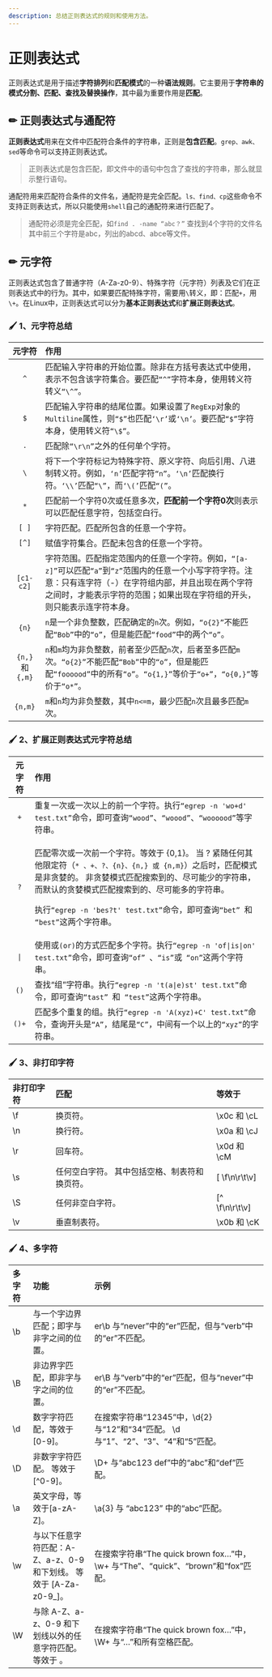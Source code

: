 ```yaml
---
description: 总结正则表达式的规则和使用方法。
---
```


# 正则表达式

正则表达式是用于描述**字符排列**和**匹配模式**的一种**语法规则**。它主要用于**字符串的模式分割、匹配、查找及替换操作**，其中最为重要作用是**匹配**。 

## ✏ 正则表达式与通配符

**正则表达式**用来在文件中匹配符合条件的字符串，正则是**包含匹配**。`grep、awk、sed`等命令可以支持正则表达式。

> 正则表达式是包含匹配，即文件中的语句中包含了查找的字符串，那么就显示整行语句。

通配符用来匹配符合条件的文件名，通配符是完全匹配。`ls、find、cp`这些命令不支持正则表达式，所以只能使用`shell`自己的通配符来进行匹配了。

> 通配符必须是完全匹配，如`find . -name “abc？”` 查找到4个字符的文件名其中前三个字符是abc，列出的abcd、abce等文件。

## ✏ 元字符

 正则表达式包含了普通字符（A-Za-z0-9）、特殊字符（元字符）列表及它们在正则表达式中的行为。其中，如果要匹配特殊字符，需要用`\`转义，即：匹配`+`，用`\+`。在Linux中，正则表达式可以分为**基本正则表达式**和**扩展正则表达式**。

### 🖌 1、元字符总结

| 元字符 | 作用 |
| :---: | :--- |
| `^` | 匹配输入字符串的开始位置。除非在方括号表达式中使用，表示不包含该字符集合。要匹配`“^”`字符本身，使用转义符转义`“\^”`。 |
| `$` | 匹配输入字符串的结尾位置。如果设置了`RegExp`对象的`Multiline`属性，则`“$”`也匹配`‘\r’`或`‘\n’`。要匹配`“$”`字符本身，使用转义符`“\$”`。 |
| `.` | 匹配除`“\r\n”`之外的任何单个字符。 |
| `\` | 将下一个字符标记为特殊字符、原义字符、向后引用、八进制转义符。例如，`‘n’`匹配字符`“n”`。`‘\n’`匹配换行符。`‘\\’`匹配`“\”`，而`‘\(’`匹配`“(”`。 |
| `*` |  匹配前一个字符0次或任意多次，**匹配前一个字符0次**则表示可以匹配任意字符，包括空白行。 |
| `[ ]` | 字符匹配。匹配所包含的任意一个字符。 |
| `[^]` | 赋值字符集合。匹配未包含的任意一个字符。 |
| `[c1-c2]` | 字符范围。匹配指定范围内的任意一个字符。例如，`“[a-z]”`可以匹配`“a”`到`“z”`范围内的任意一个小写字符字符。注意：只有连字符（-）在字符组内部，并且出现在两个字符之间时，才能表示字符的范围；如果出现在字符组的开头，则只能表示连字符本身。 |
| `{n}` | `n`是一个非负整数，匹配确定的`n`次。例如，`“o{2}”`不能匹配`“Bob”`中的`“o”`，但是能匹配`“food”`中的两个`“o”`。 |
| `{n,}`和 `{,m}` | `n`和`m`均为非负整数，前者至少匹配`n`次，后者至多匹配`m`次。`“o{2}”`不能匹配`“Bob”`中的`“o”`，但是能匹配`“foooood”`中的所有`“o”`。`“o{1,}”`等价于`“o+”`，`“o{0,}”`等价于`“o*”`。 |
| `{n,m}` | `m`和`n`均为非负整数，其中`n<=m`，最少匹配`n`次且最多匹配`m`次。 |

### 🖌 2、扩展正则表达式元字符总结

<table>
  <thead>
    <tr>
      <th style="text-align:center">&#x5143;&#x5B57;&#x7B26;</th>
      <th style="text-align:left">&#x4F5C;&#x7528;</th>
    </tr>
  </thead>
  <tbody>
    <tr>
      <td style="text-align:center"><code>+</code>
      </td>
      <td style="text-align:left">&#x91CD;&#x590D;&#x4E00;&#x6B21;&#x6216;&#x4E00;&#x6B21;&#x4EE5;&#x4E0A;&#x7684;&#x524D;&#x4E00;&#x4E2A;&#x5B57;&#x7B26;&#x3002;&#x6267;&#x884C;<code>&#x201C;egrep -n &apos;wo+d&apos; test.txt&#x201D;</code>&#x547D;&#x4EE4;&#xFF0C;&#x5373;&#x53EF;&#x67E5;&#x8BE2;<code>&#x201C;wood&#x201D;</code>&#x3001;<code>&#x201C;woood&#x201D;</code>&#x3001;<code>&#x201C;woooood&#x201D;</code>&#x7B49;&#x5B57;&#x7B26;&#x4E32;&#x3002;</td>
    </tr>
    <tr>
      <td style="text-align:center"><code>?</code>
      </td>
      <td style="text-align:left">
        <p>&#x5339;&#x914D;&#x96F6;&#x6B21;&#x6216;&#x4E00;&#x6B21;&#x524D;&#x4E00;&#x4E2A;&#x5B57;&#x7B26;&#x3002;&#x7B49;&#x6548;&#x4E8E;
          {0,1}&#x3002; &#x5F53; ? &#x7D27;&#x968F;&#x4EFB;&#x4F55;&#x5176;&#x4ED6;&#x9650;&#x5B9A;&#x7B26;&#xFF08;<code>* &#x3001;+&#x3001;?&#x3001;{n}&#x3001;{n,} &#x6216; {n,m}</code>&#xFF09;&#x4E4B;&#x540E;&#x65F6;&#xFF0C;&#x5339;&#x914D;&#x6A21;&#x5F0F;&#x662F;&#x975E;&#x8D2A;&#x5A6A;&#x7684;&#x3002;
          &#x975E;&#x8D2A;&#x5A6A;&#x6A21;&#x5F0F;&#x5339;&#x914D;&#x641C;&#x7D22;&#x5230;&#x7684;&#x3001;&#x5C3D;&#x53EF;&#x80FD;&#x5C11;&#x7684;&#x5B57;&#x7B26;&#x4E32;&#xFF0C;&#x800C;&#x9ED8;&#x8BA4;&#x7684;&#x8D2A;&#x5A6A;&#x6A21;&#x5F0F;&#x5339;&#x914D;&#x641C;&#x7D22;&#x5230;&#x7684;&#x3001;&#x5C3D;&#x53EF;&#x80FD;&#x591A;&#x7684;&#x5B57;&#x7B26;&#x4E32;&#x3002;</p>
        <p>&#x6267;&#x884C;<code>&#x201C;egrep -n &apos;bes?t&apos; test.txt&#x201D;</code>&#x547D;&#x4EE4;&#xFF0C;&#x5373;&#x53EF;&#x67E5;&#x8BE2;<code>&#x201C;bet&#x201D; </code>&#x548C;<code> &#x201C;best&#x201D;</code>&#x8FD9;&#x4E24;&#x4E2A;&#x5B57;&#x7B26;&#x4E32;&#x3002;</p>
      </td>
    </tr>
    <tr>
      <td style="text-align:center"><code>|</code>
      </td>
      <td style="text-align:left">&#x4F7F;&#x7528;&#x6216;<code>(or)</code>&#x7684;&#x65B9;&#x5F0F;&#x5339;&#x914D;&#x591A;&#x4E2A;&#x5B57;&#x7B26;&#x3002;&#x6267;&#x884C;<code>&#x201C;egrep -n &apos;of|is|on&apos; test.txt&#x201D;</code>&#x547D;&#x4EE4;&#xFF0C;&#x5373;&#x53EF;&#x67E5;&#x8BE2;<code>&#x201C;of&#x201D; </code>&#x3001;<code>&#x201C;is&#x201D;</code>&#x6216;<code> &#x201C;on&#x201D;</code>&#x8FD9;&#x4E24;&#x4E2A;&#x5B57;&#x7B26;&#x4E32;&#x3002;</td>
    </tr>
    <tr>
      <td style="text-align:center"><code>()</code>
      </td>
      <td style="text-align:left">&#x67E5;&#x627E;&#x201C;&#x7EC4;&#x201D;&#x5B57;&#x7B26;&#x4E32;&#x3002;&#x6267;&#x884C;<code>&#x201C;egrep -n &apos;t(a|e)st&apos; test.txt&#x201D;</code>&#x547D;&#x4EE4;&#xFF0C;&#x5373;&#x53EF;&#x67E5;&#x8BE2;<code>&#x201C;tast&#x201D; </code>&#x548C;<code> &#x201C;test&#x201D;</code>&#x8FD9;&#x4E24;&#x4E2A;&#x5B57;&#x7B26;&#x4E32;&#x3002;</td>
    </tr>
    <tr>
      <td style="text-align:center"><code>()+</code>
      </td>
      <td style="text-align:left">&#x5339;&#x914D;&#x591A;&#x4E2A;&#x91CD;&#x590D;&#x7684;&#x7EC4;&#x3002;&#x6267;&#x884C;<code>&#x201C;egrep -n &apos;A(xyz)+C&apos; test.txt&#x201D;</code>&#x547D;&#x4EE4;&#xFF0C;&#x67E5;&#x8BE2;&#x5F00;&#x5934;&#x662F;<code>&#x201C;A&#x201D;</code>&#xFF0C;&#x7ED3;&#x5C3E;&#x662F;<code>&#x201C;C&#x201D;</code>&#xFF0C;&#x4E2D;&#x95F4;&#x6709;&#x4E00;&#x4E2A;&#x4EE5;&#x4E0A;&#x7684;<code>&#x201C;xyz&#x201D;</code>&#x7684;&#x5B57;&#x7B26;&#x4E32;&#x3002;</td>
    </tr>
  </tbody>
</table>

### 🖌 3、非打印字符

| 非打印字符 | 匹配 | 等效于 |
| :--- | :--- | :--- |
| \f | 换页符。 | \x0c 和 \cL |
| \n | 换行符。 | \x0a 和 \cJ |
| \r | 回车符。 | \x0d 和 \cM |
| \s | 任何空白字符。 其中包括空格、制表符和换页符。 | \[ \f\n\r\t\v\] |
| \S | 任何非空白字符。 | \[^ \f\n\r\t\v\] |
| \v | 垂直制表符。 | \x0b 和 \cK |

### 🖌 4、多字符

| 多字符 | 功能 | 示例 |
| :--- | :--- | :--- |
| \b | 与一个字边界匹配；即字与非字之间的位置。 | er\b 与“never”中的“er”匹配，但与“verb”中的“er”不匹配。 |
| \B | 非边界字匹配，即非字与字之间的位置。 | er\B 与“verb”中的“er”匹配，但与“never”中的“er”不匹配。 |
| \d | 数字字符匹配，等效于 \[0-9\]。 | 在搜索字符串“12345”中，\d{2} 与“12”和“34”匹配。 \d 与“1”、“2”、“3”、“4”和“5”匹配。 |
| \D | 非数字字符匹配。 等效于  \[^0-9\]。 | \D+ 与“abc123 def”中的“abc”和“def”匹配。 |
| \a | 英文字母，等效于\[a-zA-Z\]。 | \a{3} 与 “abc123” 中的“abc”匹配。 |
| \w | 与以下任意字符匹配：A-Z、a-z、0-9 和下划线。 等效于 \[A-Za-z0-9\_\]。 | 在搜索字符串“The quick brown fox…”中，\w+ 与“The”、“quick”、“brown”和“fox”匹配。 |
| \W | 与除 A-Z、a-z、0-9 和下划线以外的任意字符匹配。 等效于 。 | 在搜索字符串“The quick brown fox…”中，\W+ 与“…”和所有空格匹配。 |



